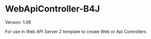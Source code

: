 # WebApiController-B4J
Version: 1.06

For use in Web API Server 2 template to create Web or Api Controllers
